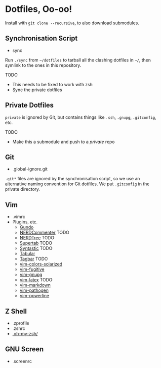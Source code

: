 # Dotfiles, Oo-oo!

Install with `git clone --recursive`, to also download submodules.

## Synchronisation Script

* sync

Run `./sync` from `~/dotfiles` to tarball all the clashing dotfiles in
`~/`, then symlink to the ones in this repository.

TODO
* This needs to be fixed to work with zsh
* Sync the private dotfiles

## Private Dotfiles

`private` is ignored by Git, but contains things like `.ssh`, `.gnupg`,
`.gitconfig`, etc.

TODO
* Make this a submodule and push to a *private* repo

## Git

* .global-ignore.git

`.git*` files are ignored by the synchronisation script, so we use an
alternative naming convention for Git dotfiles. We put `.gitconfig` in
the private directory.

## Vim

* .vimrc
* Plugins, etc.
  * [Gundo](http://sjl.bitbucket.org/gundo.vim/)
  * [NERDCommenter](https://github.com/scrooloose/nerdcommenter) TODO
  * [NERDTree](https://github.com/scrooloose/nerdtree) TODO
  * [Supertab](https://github.com/ervandew/supertab) TODO
  * [Syntastic](https://github.com/scrooloose/syntastic) TODO
  * [Tabular](https://github.com/godlygeek/tabular)
  * [Tagbar](http://majutsushi.github.com/tagbar/) TODO
  * [vim-colors-solarized](https://github.com/altercation/solarized)
  * [vim-fugitive](https://github.com/tpope/vim-fugitive)
  * [vim-gnupg](http://gitorious.org/vim-gnupg)
  * [vim-latex](http://vim-latex.sourceforge.net) TODO
  * [vim-markdown](https://github.com/tpope/vim-markdown)
  * [vim-pathogen](https://github.com/tpope/vim-pathogen)
  * [vim-powerline](https://github.com/Lokaltog/vim-powerline)

## Z Shell

* .zprofile
* .zshrc
* [.oh-my-zsh/](https://github.com/robbyrussell/oh-my-zsh)

## GNU Screen

* .screenrc
